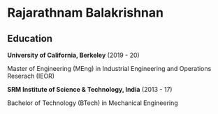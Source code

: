 # **Rajarathnam Balakrishnan**

## **Education**

**University of California, Berkeley** (2019 - 20)

Master of Engineering (MEng) in Industrial Engineering and Operations Reserach (IEOR)

**SRM Institute of Science & Technology, India** (2013 - 17)

Bachelor of Technology (BTech) in Mechanical Engineering


